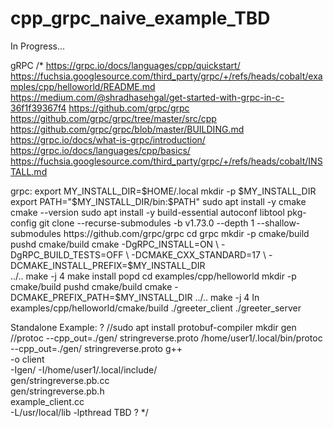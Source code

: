 # cpp_grpc_naive_example_TBD

In Progress...

gRPC
/*
https://grpc.io/docs/languages/cpp/quickstart/
https://fuchsia.googlesource.com/third_party/grpc/+/refs/heads/cobalt/examples/cpp/helloworld/README.md
https://medium.com/@shradhasehgal/get-started-with-grpc-in-c-36f1f39367f4
https://github.com/grpc/grpc
https://github.com/grpc/grpc/tree/master/src/cpp
https://github.com/grpc/grpc/blob/master/BUILDING.md
https://grpc.io/docs/what-is-grpc/introduction/
https://grpc.io/docs/languages/cpp/basics/
https://fuchsia.googlesource.com/third_party/grpc/+/refs/heads/cobalt/INSTALL.md

grpc:
export MY_INSTALL_DIR=$HOME/.local
mkdir -p $MY_INSTALL_DIR
export PATH="$MY_INSTALL_DIR/bin:$PATH"
sudo apt install -y cmake
cmake --version
sudo apt install -y build-essential autoconf libtool pkg-config
git clone --recurse-submodules -b v1.73.0 --depth 1 --shallow-submodules https://github.com/grpc/grpc
cd grpc
mkdir -p cmake/build
pushd cmake/build
cmake -DgRPC_INSTALL=ON \
      -DgRPC_BUILD_TESTS=OFF \
      -DCMAKE_CXX_STANDARD=17 \
      -DCMAKE_INSTALL_PREFIX=$MY_INSTALL_DIR \
      ../..
make -j 4
make install
popd
cd examples/cpp/helloworld
mkdir -p cmake/build
pushd cmake/build
cmake -DCMAKE_PREFIX_PATH=$MY_INSTALL_DIR ../..
make -j 4
In examples/cpp/helloworld/cmake/build
./greeter_client
./greeter_server

Standalone Example:
?
//sudo apt  install protobuf-compiler
mkdir gen
//protoc --cpp_out=./gen/ stringreverse.proto
/home/user1/.local/bin/protoc --cpp_out=./gen/ stringreverse.proto
g++ \
-o client \
-Igen/ -I/home/user1/.local/include/ \
gen/stringreverse.pb.cc \
gen/stringreverse.pb.h \
example_client.cc \
-L/usr/local/lib -lpthread
TBD
?
*/
